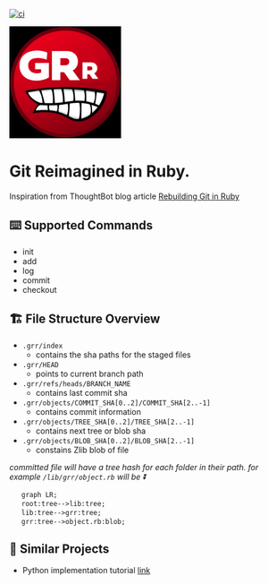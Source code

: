 [![ci](https://github.com/j-dunham/GRr/actions/workflows/ci.yml/badge.svg)](https://github.com/j-dunham/GRr/actions/workflows/ci.yml)

<img src="logo.png" alt="drawing" width="200"/>

# Git Reimagined in Ruby.
Inspiration from ThoughtBot blog article [Rebuilding Git in Ruby](https://thoughtbot.com/blog/rebuilding-git-in-ruby)

## ⌨️ Supported Commands
- init
- add
- log
- commit
- checkout

## 🏗️ File Structure Overview
- `.grr/index`
  - contains the sha paths for the staged files
- `.grr/HEAD`
  - points to current branch path
- `.grr/refs/heads/BRANCH_NAME`
  - contains last commit sha
- `.grr/objects/COMMIT_SHA[0..2]/COMMIT_SHA[2..-1]`
  - contains commit information
- `.grr/objects/TREE_SHA[0..2]/TREE_SHA[2..-1]` 
  - contains next tree or blob sha
- `.grr/objects/BLOB_SHA[0..2]/BLOB_SHA[2..-1]` 
  - constains Zlib blob of file


 
_committed file will have a tree hash for each folder in their path. for example `/lib/grr/object.rb` will be ⏬_
```mermaid
   graph LR;
   root:tree-->lib:tree;
   lib:tree-->grr:tree;
   grr:tree-->object.rb:blob;
```     
 
## 💭 Similar Projects
- Python implementation tutorial [link](https://www.leshenko.net/p/ugit/#) 
